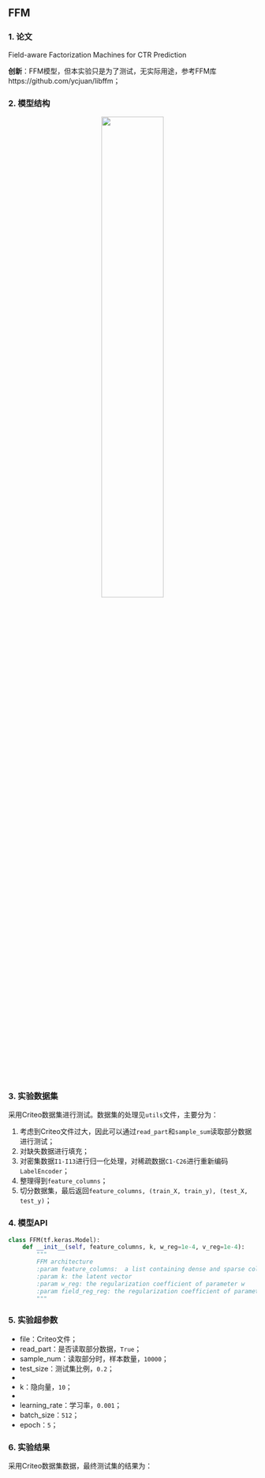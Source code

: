 ## FFM

### 1. 论文
Field-aware Factorization Machines for CTR Prediction

**创新**：FFM模型，但本实验只是为了测试，无实际用途，参考FFM库https://github.com/ycjuan/libffm；



### 2. 模型结构

<div align=center><img src="https://cdn.jsdelivr.net/gh/BlackSpaceGZY/cdn/img/tf_17.png" width="50%;" style="float:center"/></div>



### 3. 实验数据集

采用Criteo数据集进行测试。数据集的处理见`utils`文件，主要分为：

1. 考虑到Criteo文件过大，因此可以通过`read_part`和`sample_sum`读取部分数据进行测试；
2. 对缺失数据进行填充；
3. 对密集数据`I1-I13`进行归一化处理，对稀疏数据`C1-C26`进行重新编码`LabelEncoder`；
4. 整理得到`feature_columns`；
5. 切分数据集，最后返回`feature_columns, (train_X, train_y), (test_X, test_y)`；



### 4. 模型API

```python
class FFM(tf.keras.Model):
    def __init__(self, feature_columns, k, w_reg=1e-4, v_reg=1e-4):
        """
        FFM architecture
        :param feature_columns:  a list containing dense and sparse column feature information
        :param k: the latent vector
        :param w_reg: the regularization coefficient of parameter w
		:param field_reg_reg: the regularization coefficient of parameter v
        """
```



### 5. 实验超参数

- file：Criteo文件；
- read_part：是否读取部分数据，`True`；
- sample_num：读取部分时，样本数量，`10000`；
- test_size：测试集比例，`0.2`；
- 
- k：隐向量，`10`；
- 
- learning_rate：学习率，`0.001`；
- batch_size：`512`；
- epoch：`5`；



### 6. 实验结果

采用Criteo数据集数据，最终测试集的结果为：

